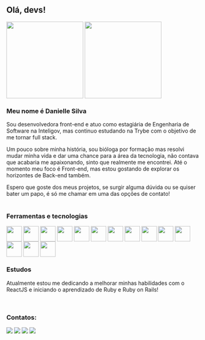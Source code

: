 ## Olá, devs!<br>
<div style="display:inline-block">

  <img height="200em" align="center" src="https://github-readme-stats.vercel.app/api?username=daniellelsilva&show_icons=true&theme=dracula" />
  <img height="200em" align="center" src="https://github-readme-stats.vercel.app/api/top-langs/?username=daniellelsilva&layout=compact&theme=dracula" />

</div><br>

### Meu nome é Danielle Silva

Sou desenvolvedora front-end e atuo como estagiária de Engenharia de Software na Inteligov, mas continuo estudando na Trybe com o objetivo de me tornar full stack.

Um pouco sobre minha história, sou bióloga por formação mas resolvi mudar minha vida e dar uma chance para a área da tecnologia, não contava que acabaria me apaixonando, sinto que realmente me encontrei. Até o momento meu foco é Front-end, mas estou gostando de explorar os horizontes de Back-end também.

Espero que goste dos meus projetos, se surgir alguma dúvida ou se quiser bater um papo, é só me chamar em uma das opções de contato!
<br>
<br>
### Ferramentas e tecnologias

<div style="display:inline-block">
  <img align="center" src="https://cdn.jsdelivr.net/gh/devicons/devicon/icons/react/react-original.svg" width="40" height="40" />
  <img align="center" src="https://cdn.jsdelivr.net/gh/devicons/devicon/icons/redux/redux-original.svg" width="40" height="40" />
  <img align="center" src="https://cdn.jsdelivr.net/gh/devicons/devicon/icons/javascript/javascript-plain.svg" width="40" height="40" />
  <img align="center" src="https://cdn.jsdelivr.net/gh/devicons/devicon/icons/sass/sass-original.svg" width="40" height="40" />         
  <img align="center" src="https://cdn.jsdelivr.net/gh/devicons/devicon/icons/css3/css3-plain-wordmark.svg" width="40" height="40" />
  <img align="center" src="https://cdn.jsdelivr.net/gh/devicons/devicon/icons/bootstrap/bootstrap-original.svg" width="40" height="40" />
  <img align="center" src="https://cdn.jsdelivr.net/gh/devicons/devicon/icons/html5/html5-plain-wordmark.svg" width="40" height="40" />
  <img align="center" src="https://cdn.jsdelivr.net/gh/devicons/devicon/icons/jest/jest-plain.svg" width="40" height="40" />
  <img align="center" src="https://cdn.jsdelivr.net/gh/devicons/devicon/icons/mysql/mysql-original.svg" width="40" height="40" />
  <img align="center" src="https://cdn.jsdelivr.net/gh/devicons/devicon/icons/docker/docker-original.svg" width="40" height="40"/>
  <img align="center" src="https://cdn.jsdelivr.net/gh/devicons/devicon/icons/nodejs/nodejs-original.svg" width="40" height="40"/>
  <img align="center" src="https://cdn.jsdelivr.net/gh/devicons/devicon/icons/typescript/typescript-original.svg" width="40" height="40" />
  <img align="center" src="https://cdn.jsdelivr.net/gh/devicons/devicon/icons/ruby/ruby-original.svg" width="40" height="40" />
  <img align="center" src="https://cdn.jsdelivr.net/gh/devicons/devicon/icons/rails/rails-original-wordmark.svg" width="40" height="40" />
          
          
</div>
<br>

### Estudos

<p>Atualmente estou me dedicando a melhorar minhas habilidades com o ReactJS e iniciando o aprendizado de Ruby e Ruby on Rails!</p>
<br>

### Contatos:

<div>
<a href="https://www.linkedin.com/in/danielle-lsilva/" target="_blank"><img src="https://img.shields.io/badge/-LinkedIn-%230077B5?style=for-the-badge&logo=linkedin&logoColor=white" target="_blank"></a>  
<a href = "mailto:danielle.luisasilva@gmail.com"><img src="https://img.shields.io/badge/Gmail-C00021?style=for-the-badge&logo=gmail&logoColor=white" target="_blank"></a>
<a href="https://www.instagram.com/ls_danielle/" target="_blank"><img src="https://img.shields.io/badge/-Instagram-EF476F?style=for-the-badge&logo=instagram&logoColor=white" target="_blank"></a>
<a href="https://daniellelsilva.github.io/react-portfolio/#/" target="_blank"><img src="https://img.shields.io/badge/-Portfólio-06D6A0?style=for-the-badge" target="_blank"></a>
</div>

<!--

Here are some ideas to get you started:

- 🔭 I’m currently working on ...
- 🌱 I’m currently learning ...
- 👯 I’m looking to collaborate on ...
- 🤔 I’m looking for help with ...
- 💬 Ask me about ...
- 📫 How to reach me: ...
- 😄 Pronouns: ...
- ⚡ Fun fact: ...
-->
